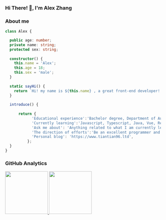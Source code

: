 ### Hi There! 👋, I'm Alex Zhang

### About me

```Typescript
class Alex {

  public age: number;
  private name: string;
  protected sex: string;
  
  constructor() {
    this.name = 'Alex';
    this.age = 18;
    this.sex = 'male';
  }
  
  static sayHi() {
    return `Hi! my name is ${this.name} , a great front-end developer! `;
  }
  
  introduce() {
  
      return {
            'Educational experience':'Bachelor degree, Department of Automated Science and Technology, Beijing Institute of Technology(ZhuHai)',
            'Currently learning':'Javascript, Typescript, Java, Vue, React, Node, MySQL, MongoDB',
            'Ask me about': 'Anything related to what I am currently learning',
            'The direction of efforts':'Be an excellent programmer and to make a difference in the world! ',
            'Personal blog': 'https://www.tiantian96.ltd',
          };
  }
}
```

### GitHub Analytics

<a href="https://github.com/linhaojun857">
   <img align="" height="137.9px" src="https://github-readme-stats.vercel.app/api?username=Alextt666&include_all_commits=true&count_private=true&hide_title=true&show_icons=true&include_all_commits=true&line_height=21"/>
   <img align="" height="137.9px" src="https://github-readme-stats.vercel.app/api/top-langs/?username=Alextt666&hide_title=true&layout=compact"/>
</a>
